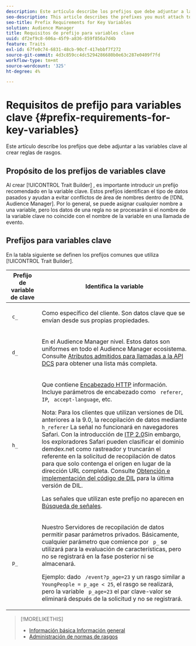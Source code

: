 ```yaml
---
description: Este artículo describe los prefijos que debe adjuntar a las variables clave al crear reglas de rasgos.
seo-description: This article describes the prefixes you must attach to key variables when creating trait rules.
seo-title: Prefix Requirements for Key Variables
solution: Audience Manager
title: Requisitos de prefijo para variables clave
uuid: df2ef9c8-606a-45f9-a836-859f856a7d4b
feature: Traits
exl-id: 67fe0c74-6831-48cb-90cf-417ebbf7f272
source-git-commit: 4d3c859cc4dc5294286680b0e63c287e0409f7fd
workflow-type: tm+mt
source-wordcount: '325'
ht-degree: 4%

---
```


# Requisitos de prefijo para variables clave {#prefix-requirements-for-key-variables}

Este artículo describe los prefijos que debe adjuntar a las variables clave al crear reglas de rasgos.

<!-- r_tb_variable_prefixes.xml -->

## Propósito de los prefijos de variables clave

Al crear [!UICONTROL Trait Builder] , es importante introducir un prefijo recomendado en la variable clave. Estos prefijos identifican el tipo de datos pasados y ayudan a evitar conflictos de área de nombres dentro de [!DNL Audience Manager]. Por lo general, se puede asignar cualquier nombre a una variable, pero los datos de una regla no se procesarán si el nombre de la variable clave no coincide con el nombre de la variable en una llamada de evento.

## Prefijos para variables clave

En la tabla siguiente se definen los prefijos comunes que utiliza [!UICONTROL Trait Builder].

<table id="table_CFEFA1DBDF904736B6EA2640B7AD26E5"> 
 <thead> 
  <tr> 
   <th colname="col1" class="entry"> Prefijo de variable de clave </th> 
   <th colname="col2" class="entry"> Identifica la variable </th> 
  </tr>
 </thead>
 <tbody> 
  <tr> 
   <td colname="col1"><code> c_</code> </td> 
   <td colname="col2"> <p>Como específico del cliente. Son datos clave que se envían desde sus propias propiedades. </p> </td> 
  </tr> 
  <tr> 
   <td colname="col1"><code> d_</code> </td> 
   <td colname="col2"> <p>En el <span class="keyword"> Audience Manager</span> nivel. Estos datos son uniformes en todo el <span class="keyword"> Audience Manager</span> ecosistema. Consulte <a href="../../api/dcs-intro/dcs-api-reference/dcs-keys.md"> Atributos admitidos para llamadas a la API DCS</a> para obtener una lista más completa.</p> </td> 
  </tr>
  <tr> 
   <td colname="col1"><code> h_</code> </td> 
   <td colname="col2"> <p>Que contiene <a href="https://en.wikipedia.org/wiki/List_of_HTTP_header_fields" scope="external" format="html"> Encabezado HTTP</a> información. Incluye parámetros de encabezado como <code> referer</code>,<code> IP</code>, <code> accept-language</code>, etc. </p> <p> <p>Nota: Para los clientes que utilizan versiones de DIL anteriores a la 9.0, la recopilación de datos mediante <code> h_referer</code> La señal no funcionará en navegadores Safari. Con la introducción de <a href="https://webkit.org/blog/8311/intelligent-tracking-prevention-2-0/" format="https" scope="external"> ITP 2.0</a>Sin embargo, los exploradores Safari pueden clasificar el dominio demdex.net como rastreador y truncarán el referente en la solicitud de recopilación de datos para que solo contenga el origen en lugar de la dirección URL completa. Consulte <a href="../../dil/dil-overview.md#get-implement-dil-code">Obtención e implementación del código de DIL</a> para la última versión de DIL.<p>Las señales que utilizan este prefijo no aparecen en <a href="../data-explorer/data-explorer-signals-search/data-explorer-signals-search.md">Búsqueda de señales</a>.</p></p> </p> </td> 
  </tr> 
  <tr> 
   <td colname="col1"><code> p_</code> </td> 
   <td colname="col2"> <p>Nuestro <span class="wintitle"> Servidores de recopilación de datos</span> permitir pasar parámetros privados. Básicamente, cualquier parámetro que comience por <code> p_</code> se utilizará para la evaluación de características, pero no se registrará en la fase posterior ni se almacenará. </p> <p>Ejemplo: dado <code> /event?p_age=23</code> y un rasgo similar a <code> YoungPeople = p_age &lt; 25</code>, el rasgo se realizará, pero la variable <code> p_age=23</code> el par clave-valor se eliminará después de la solicitud y no se registrará. </p> </td> 
  </tr> 
 </tbody> 
</table>

>[!MORELIKETHIS]
>
>* [Información básica Información general](../../features/traits/create-onboarded-rule-based-traits.md)
>* [Administración de normas de rasgos](../../features/traits/manage-trait-rules.md#managing-trait-rules)

